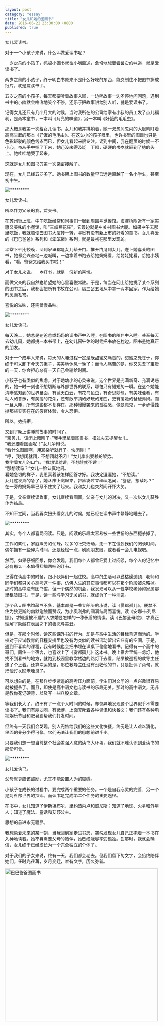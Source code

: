 ```yaml
---
layout: post
category: "essay"
title: "女儿和她的图画书"
date: 2016-06-22 23:30:00 +0800
published: true
---
```



女儿爱读书。

对于一个小孩子来讲，什么叫做爱读书呢？

一岁之前的小孩子，抓起小画书就往小嘴里送，急切地想要尝尝它的味道，就是爱读书了。

两岁之前的小孩子，终于明白书原来不是什么好吃的东西，能克制住不把图书撕成纸片，就是爱读书了。

<!--more-->

五岁之前的小孩子，每天都要听着故事入眠，一边听故事一边不停地问问题，遇到书中的小幽默会咯咯地笑个不停，还乐于把故事讲给别人听，就是爱读书了。

记得女儿还只有几个月大的时候，当时我所在的公司给家有小孩的员工发了点儿福利，是两本童书，一本叫《月亮的味道》，另一本叫《好饿的毛毛虫》。

那大概是我第一次给女儿读书。女儿和我并排躺着，她一双忽闪忽闪的大眼睛盯着高高举起的那本《好饿的毛毛虫》。在这么小的孩子眼里，也许书里的图画也只是色彩斑驳的颜色线条而已，但女儿看起来很专注。读到中间，我在翻页的时候一不小心，书从手中掉了下来，她还没来得及眨一下眼，硬硬的书本就砸到了她的头上。她哇哇地哭了起来。

这就是女儿和图书的第一次亲密接触了。

现在，女儿已经五岁多了。她书架上图书的数量早已远远超越了一名小学生，甚至初中生。

![*********](/assets/photos_daughter/sep.gif)

女儿爱读书。

所以作为父亲的我，爱买书。

在苏州街上班，中午吃饭经常和同事们一起到周围寻觅餐馆。海淀桥附近有一家实惠又美味的小餐馆，叫“三峡豆花庄”，它旁边就是中关村图书大厦。如果中午去那里吃饭，我就顺便去图书大厦转一转，寻觅有没有新上市的好看的童书。女儿喜爱的《巴巴爸爸》系列和《笨笨猪》系列，就是最初在那里发现的。

平常下班比较晚，回到家里都是女儿给开门。推开门见到女儿，送上她喜爱的图书，她都会兴奋地一边喊叫，一边拿着书跑去给她妈妈看，给她姥姥看，给她小姨看，“看，爸爸又给我买书啦！”

对于女儿来说，一本好书，就是一份新的喜悦。

而做父亲的我自然也希望她的心里喜悦常驻。于是，每当在网上给她挑了某个系列的图书之后，我都会把所有书放在公司，隔三岔五地从中拿一两本回家，作为给她的见面礼物。

喜悦的滋味，还需慢慢品味。

![*********](/assets/photos_daughter/sep.gif)

女儿爱读书。

每天晚上，她总是在爸爸或妈妈的读书声中入睡，在图书的陪伴中入睡。甚至每天去幼儿园，她都挑一本书带上，在幼儿园午休的时候把书放在枕边。图书是她真正的朋友。

对于一个成年人来讲，每天的入睡过程一定是既甜蜜又痛苦的。甜蜜之处在于，你终于可以卸下今天的担子，美美地休息一晚了；而令人痛苦的是，你又失去了宝贵的一天，你会担心总有一天自己会输给时间。

小孩子也有类似的焦虑。对于她幼小的心灵来说，这个世界是充满新奇、充满诱惑的，她一时一刻也不想切断与外部世界的联系，哪怕只有短短的一瞬。在这个她能清晰感知到的世界里面，有蓝天白云，有花鸟鱼虫，有奇思妙想，有美味佳肴，有动人的音乐，有美丽的花朵，还有数不清的好玩的东西，更有爱她的爸爸妈妈。而一旦入睡，所有这些都不复存在，那种慢慢袭来的孤独感，像是魔鬼，一步步侵蚀掉那些实实在在的感官体验，令人恐惧。

所以，她抗拒。

又到了晚上讲睡前故事的时间了。  
“宝贝儿，该闭上眼睛了。”我手里拿着图画书，扭过头去提醒女儿。  
“我还要看图画呢！”女儿争辩说。  
“看什么图画啊，用耳朵听就行了。快闭眼！”  
“哼，我想闭就闭，不想闭就不闭！”女儿拿出耍赖的架势。  
我学着女儿的口气，“我想读就读，不想读就不读！”  
“那想读吗？”女儿一脸认真地问。  
看她急切的样子，我思索着该怎样回答才好。我决定逗逗她，“不想读。”  
女儿这次真的急了，她从床上爬起来，把脸凑过来继续追问，“爸爸，想读吗？”  
在一旁的妈妈早已忍不住笑了起来。我和女儿也突然间开怀大笑。  

于是，父亲继续读故事，女儿继续看图画。父亲与女儿的对决，又一次以女儿获胜作为结局。

不知不觉间，当我再次扭头看女儿的时候，她已经在读书声中静静地睡去了。

![*********](/assets/photos_daughter/sep.gif)

其实，每个人都喜爱阅读。只是，阅读的乐趣太容易被一些世俗的东西扼杀掉了。

工作的繁忙，家庭事务的忙碌，过多的社交活动，无一不在侵蚀我们的阅读时间。偶尔拥有一些碎片时间，还是轻松一点，刷刷朋友圈，或者看一会儿电视吧。

然而，如果仔细回想，你会发现，我们每个人都曾经爱上过阅读，每个人的记忆中总有那么一本值得细细回味的好书。

记得在读高中的时候，跟小伙伴们一起住校。高中的生活可以说枯燥透顶，老师和同学们都只关心高考这一件事，仿佛人生的其它事情都可以在那个阶段被忽略掉。那时的高中没有图书馆，但一个偶然的机会，我发现可以从一位学校老师的家属那里租赁图书。于是，读一些与学习无关的书，就成为了一种消遣。

那个私人图书馆藏书不多，基本都是一些大部头的小说。读《雾都孤儿》，便禁不住为狄更斯的幽默笔触而赞叹，为小奥利弗的圆满结局而喜悦。读《安娜·卡列尼娜》，才知道被不爱的人求婚是怎样的一种矛盾的情愫。读《巴黎圣母院》，才真正理解了隐藏在表层之下的善恶与美丑。

但是，在那个时候，读这些课外书的行为，却是与高中生活的目标背道而驰的。学校对于应试教育的日程安排里也没有为类似的读书活动留出它应有的空间。于是，遇到不喜欢的课程，我有时候也会把书埋在课桌下偷偷地看书。记得有一个高中的哥们，同住一个宿舍，也喜欢上了《雾都孤儿》这本书。晚上宿舍里统一熄灯，他找不到看书的地方，就跑到校园里教学楼边的路灯下去看，结果被巡视的教导主任逮了个正着。还算幸运的是，那位教导主任没有没收他的书，只是批评了两句，就把他打发回来睡觉了。

可以想象的是，在那样步步紧逼的高考压力面前，学生们对文学的一点兴趣很容易就被扼杀了。而且，即使是高中语文也与读书的乐趣无关。那时的高中语文，无非是教你死记硬背，以及写一些八股文章。

等我们长大了，终于有了一点个人时间的时候，却惊异地发现这个世界似乎不需要读书了。我们有朋友圈，有微博，上面充斥着各种资讯和快餐文；我们还有各种电视娱乐节目和肥皂剧帮我们打发时间。

但终有一天我们会发现，别人兜售给我们的这些文化快餐，终究是让人难以消化，里面的养分少得可怜。它们无法让我们的思想前进半步。

只要我们想一想当前整个社会差强人意的读书大环境，我们就不难认识到爱读书的那份可贵。

![*********](/assets/photos_daughter/sep.gif)

女儿爱读书。

父母就更应该鼓励，尤其不能设置人为的障碍。

小孩子在成长的过程中，要完成两个重要的任务。一个是自我心灵的完善，另一个是对外部世界的探索。而读书是完成第二个任务的重要途径。

在书中，女儿知道了伊斯坦布尔、里约热内卢和威尼斯；知道了地球、火星和外星人；知道了魔法、童话和艾莎公主。

思想的前进永无疆界。

我想象着未来的某一刻，当我回到家走进书房，突然发现女儿自己正抱着一本书在入神地读着。她不再需要父母的陪伴，她已经能够享受孤独。到那时，我就会确信，女儿终于已经成长为一个完全独立的个体了。

对于我们的子女来说，终有一天，我们都会老去。但我们留下的文字，会始终陪伴她们。任时光荏苒，岁月变迁，唯有文字，历久弥新。

[<img src="/assets/photos_daughter/barbapapa.jpg" style="width:500px" alt="巴巴爸爸图画书" />](/assets/photos_daughter/barbapapa.jpg)
